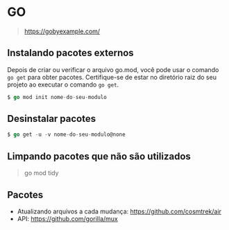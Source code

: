 # GO
> https://gobyexample.com/

## Instalando pacotes externos
Depois de criar ou verificar o arquivo go.mod, você pode usar o comando `go get` para obter pacotes. 
Certifique-se de estar no diretório raiz do seu projeto ao executar o comando `go get`.
```go
$ go mod init nome-do-seu-modulo
```

## Desinstalar pacotes
```go
$ go get -u -v nome-do-seu-modulo@none
```

## Limpando pacotes que não são utilizados
> go mod tidy

## Pacotes
- Atualizando arquivos a cada mudança: https://github.com/cosmtrek/air
- API: https://github.com/gorilla/mux